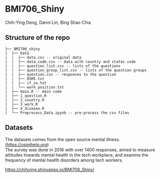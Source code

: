 # BMI706_Shiny
Chih-Ying Deng, Danni Lin, Bing Shao Chia

## Structure of the repo
```
├── BMI706_shiny
|  ├── Data
|  |  ├── data.csv -- original data
|  |  ├── data_code.csv -- data with country and states code
|  |  ├── question_list.csv -- lists of the questions
|  |  ├── question_group_list.csv -- lists of the question groups
|  |  ├── question.csv -- responces to the question
|  |  ├── OSMI.txt
|  |  ├── if_so.txt
|  |  └── work_position.txt
|  ├── main.R -- main code
|  ├── 1_question.R
|  ├── 2_country.R
|  ├── 3_work.R
|  ├── 4_disease.R
|  └── Preprocess_Data.ipynb -- pre-process the csv files
```

## Datasets
The datasets comes from the open source mental illness. (https://osmihelp.org) <br>
The survey was done in 2016 with over 1400 responses, aimed to measure attitudes towards mental health in the tech workplace, and examine the frequency of mental health disorders among tech workers.

https://chihying.shinyapps.io/BMI706_Shiny/
